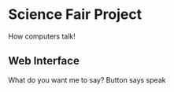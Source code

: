 # Science Fair Project

How computers talk!

## Web Interface
What do you want me to say? Button says speak
